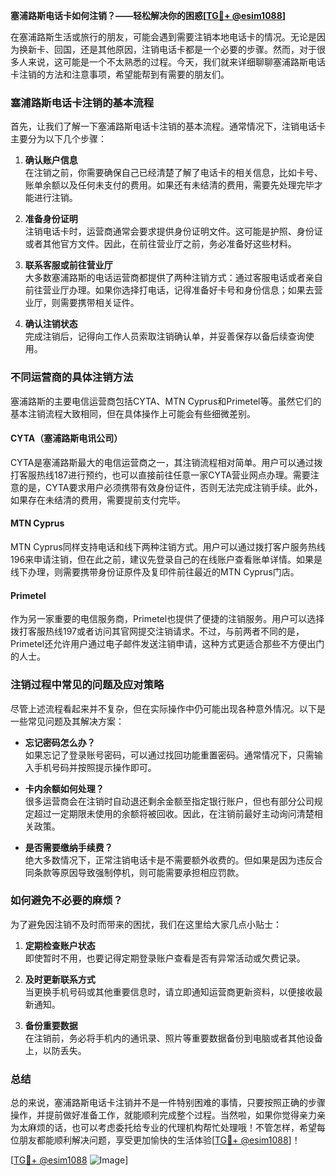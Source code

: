 **塞浦路斯电话卡如何注销？——轻松解决你的困惑[[TG💪+ @esim1088](https://t.me/s/esim1088)]**

在塞浦路斯生活或旅行的朋友，可能会遇到需要注销本地电话卡的情况。无论是因为换新卡、回国，还是其他原因，注销电话卡都是一个必要的步骤。然而，对于很多人来说，这可能是一个不太熟悉的过程。今天，我们就来详细聊聊塞浦路斯电话卡注销的方法和注意事项，希望能帮到有需要的朋友们。

### 塞浦路斯电话卡注销的基本流程

首先，让我们了解一下塞浦路斯电话卡注销的基本流程。通常情况下，注销电话卡主要分为以下几个步骤：

1. **确认账户信息**  
   在注销之前，你需要确保自己已经清楚了解了电话卡的相关信息，比如卡号、账单余额以及任何未支付的费用。如果还有未结清的费用，需要先处理完毕才能进行注销。

2. **准备身份证明**  
   注销电话卡时，运营商通常会要求提供身份证明文件。这可能是护照、身份证或者其他官方文件。因此，在前往营业厅之前，务必准备好这些材料。

3. **联系客服或前往营业厅**  
   大多数塞浦路斯的电话运营商都提供了两种注销方式：通过客服电话或者亲自前往营业厅办理。如果你选择打电话，记得准备好卡号和身份信息；如果去营业厅，则需要携带相关证件。

4. **确认注销状态**  
   完成注销后，记得向工作人员索取注销确认单，并妥善保存以备后续查询使用。

### 不同运营商的具体注销方法

塞浦路斯的主要电信运营商包括CYTA、MTN Cyprus和Primetel等。虽然它们的基本注销流程大致相同，但在具体操作上可能会有些细微差别。

#### CYTA（塞浦路斯电讯公司）

CYTA是塞浦路斯最大的电信运营商之一，其注销流程相对简单。用户可以通过拨打客服热线187进行预约，也可以直接前往任意一家CYTA营业网点办理。需要注意的是，CYTA要求用户必须携带有效身份证件，否则无法完成注销手续。此外，如果存在未结清的费用，需要提前支付完毕。

#### MTN Cyprus

MTN Cyprus同样支持电话和线下两种注销方式。用户可以通过拨打客户服务热线196来申请注销，但在此之前，建议先登录自己的在线账户查看账单详情。如果是线下办理，则需要携带身份证原件及复印件前往最近的MTN Cyprus门店。

#### Primetel

作为另一家重要的电信服务商，Primetel也提供了便捷的注销服务。用户可以选择拨打客服热线197或者访问其官网提交注销请求。不过，与前两者不同的是，Primetel还允许用户通过电子邮件发送注销申请，这种方式更适合那些不方便出门的人士。

### 注销过程中常见的问题及应对策略

尽管上述流程看起来并不复杂，但在实际操作中仍可能出现各种意外情况。以下是一些常见问题及其解决方案：

- **忘记密码怎么办？**  
  如果忘记了登录账号密码，可以通过找回功能重置密码。通常情况下，只需输入手机号码并按照提示操作即可。

- **卡内余额如何处理？**  
  很多运营商会在注销时自动退还剩余金额至指定银行账户，但也有部分公司规定超过一定期限未使用的余额将被回收。因此，在注销前最好主动询问清楚相关政策。

- **是否需要缴纳手续费？**  
  绝大多数情况下，正常注销电话卡是不需要额外收费的。但如果是因为违反合同条款等原因导致强制停机，则可能需要承担相应罚款。

### 如何避免不必要的麻烦？

为了避免因注销不及时而带来的困扰，我们在这里给大家几点小贴士：

1. **定期检查账户状态**  
  即使暂时不用，也要记得定期登录账户查看是否有异常活动或欠费记录。

2. **及时更新联系方式**  
  当更换手机号码或其他重要信息时，请立即通知运营商更新资料，以便接收最新通知。

3. **备份重要数据**  
  在注销前，务必将手机内的通讯录、照片等重要数据备份到电脑或者其他设备上，以防丢失。

### 总结

总的来说，塞浦路斯电话卡注销并不是一件特别困难的事情，只要按照正确的步骤操作，并提前做好准备工作，就能顺利完成整个过程。当然啦，如果你觉得亲力亲为太麻烦的话，也可以考虑委托给专业的代理机构帮忙处理哦！不管怎样，希望每位朋友都能顺利解决问题，享受更加愉快的生活体验[[TG💪+ @esim1088](https://t.me/s/esim1088)]！

[[TG💪+ @esim1088](https://t.me/s/esim1088) ![Image](https://i.postimg.cc/4NQfJmqS/Snipaste-2025-05-13-00-14-12.png)]